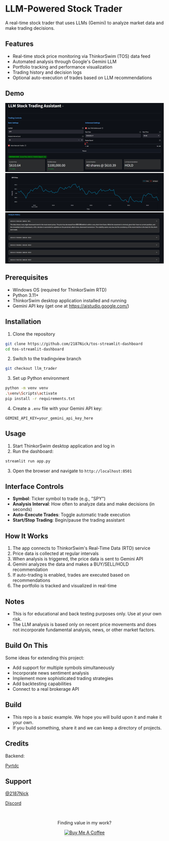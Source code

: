 # LLM-Powered Stock Trader

A real-time stock trader that uses LLMs (Gemini) to analyze market data and make trading decisions.

## Features

- Real-time stock price monitoring via ThinkorSwim (TOS) data feed
- Automated analysis through Google's Gemini LLM
- Portfolio tracking and performance visualization
- Trading history and decision logs
- Optional auto-execution of trades based on LLM recommendations

## Demo

![LLM Trader Screenshot 1](llm_1.png)
![LLM Trader Screenshot 2](llm_2.png)
![LLM Trader Screenshot 3](llm_3.png)

## Prerequisites

- Windows OS (required for ThinkorSwim RTD)
- Python 3.11+
- ThinkorSwim desktop application installed and running
- Gemini API key (get one at https://aistudio.google.com/)

## Installation

1. Clone the repository
```bash
git clone https://github.com/2187Nick/tos-streamlit-dashboard
cd tos-streamlit-dashboard
```
2. Switch to the tradingview branch
```bash
git checkout llm_trader
```

3. Set up Python environment
```bash
python -m venv venv
.\venv\Scripts\activate
pip install -r requirements.txt
```

4. Create a `.env` file with your Gemini API key:
```
GEMINI_API_KEY=your_gemini_api_key_here
```

## Usage

1. Start ThinkorSwim desktop application and log in
2. Run the dashboard:
```bash
streamlit run app.py
```
3. Open the browser and navigate to `http://localhost:8501`

## Interface Controls

- **Symbol**: Ticker symbol to trade (e.g., "SPY")
- **Analysis Interval**: How often to analyze data and make decisions (in seconds)
- **Auto-Execute Trades**: Toggle automatic trade execution
- **Start/Stop Trading**: Begin/pause the trading assistant

## How It Works

1. The app connects to ThinkorSwim's Real-Time Data (RTD) service
2. Price data is collected at regular intervals
3. When analysis is triggered, the price data is sent to Gemini API
4. Gemini analyzes the data and makes a BUY/SELL/HOLD recommendation
5. If auto-trading is enabled, trades are executed based on recommendations
6. The portfolio is tracked and visualized in real-time

## Notes

- This is for educational and back testing purposes only. Use at your own risk.
- The LLM analysis is based only on recent price movements and does not incorporate fundamental analysis, news, or other market factors.

## Build On This

Some ideas for extending this project:
- Add support for multiple symbols simultaneously
- Incorporate news sentiment analysis
- Implement more sophisticated trading strategies
- Add backtesting capabilities
- Connect to a real brokerage API

## Build
- This repo is a basic example. We hope you will build upon it and make it your own.
- If you build something, share it and we can keep a directory of projects.

## Credits
Backend:

[Pyrtdc](https://github.com/tifoji/pyrtdc/)


## Support
[@2187Nick](https://x.com/2187Nick)

[Discord](https://discord.com/invite/vxKepZ6XNC)

<br />
<div align="center">
  <p>Finding value in my work?</p>
  <a href="https://www.buymeacoffee.com/2187Nick" target="_blank"><img src="https://www.buymeacoffee.com/assets/img/custom_images/orange_img.png" alt="Buy Me A Coffee" style="height: 41px !important;width: 174px !important;box-shadow: 0px 3px 2px 0px rgba(190, 190, 190, 0.5) !important;-webkit-box-shadow: 0px 3px 2px 0px rgba(190, 190, 190, 0.5) !important;" ></a>
</div>
